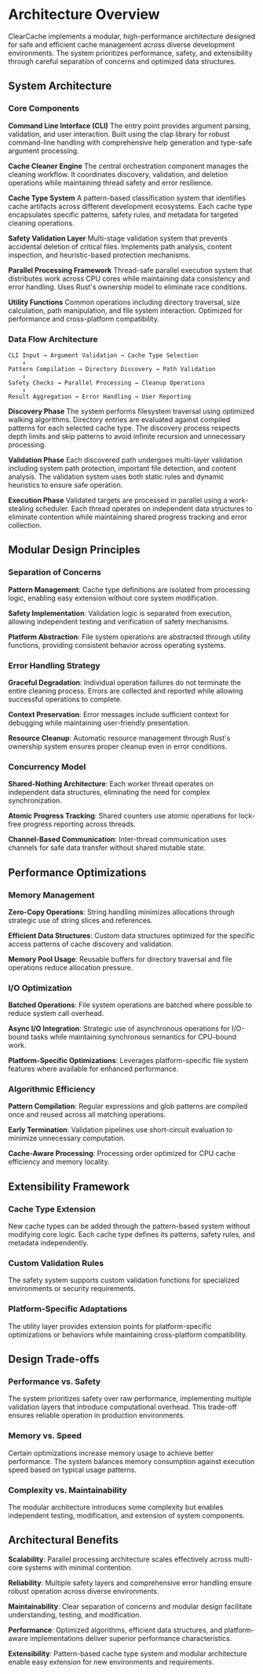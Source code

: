 # Architecture Overview

ClearCache implements a modular, high-performance architecture designed for safe and efficient cache management across diverse development environments. The system prioritizes performance, safety, and extensibility through careful separation of concerns and optimized data structures.

## System Architecture

### Core Components

**Command Line Interface (CLI)**
The entry point provides argument parsing, validation, and user interaction. Built using the clap library for robust command-line handling with comprehensive help generation and type-safe argument processing.

**Cache Cleaner Engine**
The central orchestration component manages the cleaning workflow. It coordinates discovery, validation, and deletion operations while maintaining thread safety and error resilience.

**Cache Type System**
A pattern-based classification system that identifies cache artifacts across different development ecosystems. Each cache type encapsulates specific patterns, safety rules, and metadata for targeted cleaning operations.

**Safety Validation Layer**
Multi-stage validation system that prevents accidental deletion of critical files. Implements path analysis, content inspection, and heuristic-based protection mechanisms.

**Parallel Processing Framework**
Thread-safe parallel execution system that distributes work across CPU cores while maintaining data consistency and error handling. Uses Rust's ownership model to eliminate race conditions.

**Utility Functions**
Common operations including directory traversal, size calculation, path manipulation, and file system interaction. Optimized for performance and cross-platform compatibility.

### Data Flow Architecture

```
CLI Input → Argument Validation → Cache Type Selection
    ↓
Pattern Compilation → Directory Discovery → Path Validation
    ↓
Safety Checks → Parallel Processing → Cleanup Operations
    ↓
Result Aggregation → Error Handling → User Reporting
```

**Discovery Phase**
The system performs filesystem traversal using optimized walking algorithms. Directory entries are evaluated against compiled patterns for each selected cache type. The discovery process respects depth limits and skip patterns to avoid infinite recursion and unnecessary processing.

**Validation Phase**
Each discovered path undergoes multi-layer validation including system path protection, important file detection, and content analysis. The validation system uses both static rules and dynamic heuristics to ensure safe operation.

**Execution Phase**
Validated targets are processed in parallel using a work-stealing scheduler. Each thread operates on independent data structures to eliminate contention while maintaining shared progress tracking and error collection.

## Modular Design Principles

### Separation of Concerns

**Pattern Management**: Cache type definitions are isolated from processing logic, enabling easy extension without core system modification.

**Safety Implementation**: Validation logic is separated from execution, allowing independent testing and verification of safety mechanisms.

**Platform Abstraction**: File system operations are abstracted through utility functions, providing consistent behavior across operating systems.

### Error Handling Strategy

**Graceful Degradation**: Individual operation failures do not terminate the entire cleaning process. Errors are collected and reported while allowing successful operations to complete.

**Context Preservation**: Error messages include sufficient context for debugging while maintaining user-friendly presentation.

**Resource Cleanup**: Automatic resource management through Rust's ownership system ensures proper cleanup even in error conditions.

### Concurrency Model

**Shared-Nothing Architecture**: Each worker thread operates on independent data structures, eliminating the need for complex synchronization.

**Atomic Progress Tracking**: Shared counters use atomic operations for lock-free progress reporting across threads.

**Channel-Based Communication**: Inter-thread communication uses channels for safe data transfer without shared mutable state.

## Performance Optimizations

### Memory Management

**Zero-Copy Operations**: String handling minimizes allocations through strategic use of string slices and references.

**Efficient Data Structures**: Custom data structures optimized for the specific access patterns of cache discovery and validation.

**Memory Pool Usage**: Reusable buffers for directory traversal and file operations reduce allocation pressure.

### I/O Optimization

**Batched Operations**: File system operations are batched where possible to reduce system call overhead.

**Async I/O Integration**: Strategic use of asynchronous operations for I/O-bound tasks while maintaining synchronous semantics for CPU-bound work.

**Platform-Specific Optimizations**: Leverages platform-specific file system features where available for enhanced performance.

### Algorithmic Efficiency

**Pattern Compilation**: Regular expressions and glob patterns are compiled once and reused across all matching operations.

**Early Termination**: Validation pipelines use short-circuit evaluation to minimize unnecessary computation.

**Cache-Aware Processing**: Processing order optimized for CPU cache efficiency and memory locality.

## Extensibility Framework

### Cache Type Extension

New cache types can be added through the pattern-based system without modifying core logic. Each cache type defines its patterns, safety rules, and metadata independently.

### Custom Validation Rules

The safety system supports custom validation functions for specialized environments or security requirements.

### Platform-Specific Adaptations

The utility layer provides extension points for platform-specific optimizations or behaviors while maintaining cross-platform compatibility.

## Design Trade-offs

### Performance vs. Safety

The system prioritizes safety over raw performance, implementing multiple validation layers that introduce computational overhead. This trade-off ensures reliable operation in production environments.

### Memory vs. Speed

Certain optimizations increase memory usage to achieve better performance. The system balances memory consumption against execution speed based on typical usage patterns.

### Complexity vs. Maintainability

The modular architecture introduces some complexity but enables independent testing, modification, and extension of system components.

## Architectural Benefits

**Scalability**: Parallel processing architecture scales effectively across multi-core systems with minimal contention.

**Reliability**: Multiple safety layers and comprehensive error handling ensure robust operation across diverse environments.

**Maintainability**: Clear separation of concerns and modular design facilitate understanding, testing, and modification.

**Performance**: Optimized algorithms, efficient data structures, and platform-aware implementations deliver superior performance characteristics.

**Extensibility**: Pattern-based cache type system and modular architecture enable easy extension for new environments and requirements. 